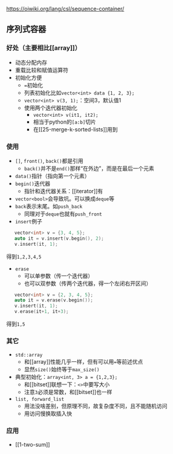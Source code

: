 https://oiwiki.org/lang/csl/sequence-container/
## 序列式容器
### 好处（主要相比[[array]]）
- 动态分配内存
- 重载比较和赋值运算符
- 初始化方便
  - `=`初始化
  - 列表初始化比如`vector<int> data {1, 2, 3};`
  - `vector<int> v(3, 1);`：空间3，默认值1
  - 使用两个迭代器初始化
    - `vector<int> v(it1, it2);`
    - 相当于python的`[a:b]`切片
    - 在[[25-merge-k-sorted-lists]]用到
### 使用
- `[]`, `front()`, `back()`都是引用
  - `back()`并不是`end()`那样“在外边”，而是在最后一个元素
- `data()`指针（指向第一个元素）
- `begin()`迭代器
  - 指针和迭代器关系：[[iterator]]有
- `vector<bool>`会导致坑。可以换成`deque`等
- `back`表示末尾。如`push_back`
  - 同理对于`deque`也就有`push_front`
- `insert`例子
```cpp
   vector<int> v = {3, 4, 5};
   auto it = v.insert(v.begin(), 2);
   v.insert(it, 1);
```
得到`1,2,3,4,5`
- `erase`
  - 可以单参数（传一个迭代器）
  - 也可以双参数（传两个迭代器，得一个左闭右开区间）
```cpp
   vector<int> v = {2, 3, 4, 5};
   auto it = v.erase(v.begin());
   v.insert(it, 1);
   v.erase(it+1, it+3);
```
得到`1,5`
### 其它
- `std::array`
  - 和[[array]]性能几乎一样，但有可以用`=`等前述优点
  - 显然`size()`始终等于`max_size()`
- 典型初始化：`array<int, 3> a = {1,2,3};`
  - 和[[bitset]]联想一下：`<>`中要写大小
  - 注意`3`必须是常数，和[[bitset]]也一样
- `list, forward_list`
  - 用法没啥差别，但原理不同，故复杂度不同，且不能随机访问
  - 用访问慢换取插入快
### 应用
- [[1-two-sum]]